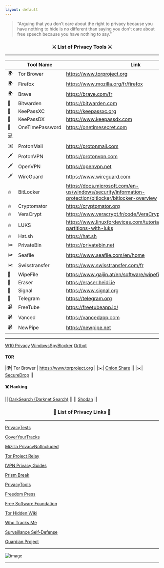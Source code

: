 ```yaml
---
layout: default
---
```


> “Arguing that you don't care about the right to privacy because you have nothing to hide is no different than saying you don't care about free speech because you have nothing to say.”

<p align="center">
<h3 align="center"> ⚔️ List of Privacy Tools ⚔️ </h3>
</p>

---

|  | Tool Name | Link |
|--|-----------|------|
|🌍| Tor Brower | https://www.torproject.org |
|🌍| Firefox | https://www.mozilla.org/fr/firefox |
|🌍| Brave | https://brave.com/fr |
|🔑| Bitwarden | https://bitwarden.com |
|🔑| KeePassXC | https://keepassxc.org |
|🔑| KeePassDX | https://www.keepassdx.com |
|🔑| OneTimePassword | https://onetimesecret.com |
|💻|  |  |
|✉️| ProtonMail | https://protonmail.com |
|🗡️| ProtonVPN |  https://protonvpn.com |
|🗡️| OpenVPN   | https://openvpn.net |
|🗡️| WireGuard | https://www.wireguard.com |
|🔥| BitLocker   | https://docs.microsoft.com/en-us/windows/security/information-protection/bitlocker/bitlocker-overview |
|🔥| Cryptomator | https://cryptomator.org |
|🔥| VeraCrypt   | https://www.veracrypt.fr/code/VeraCrypt |
|🔥| LUKS        | https://www.linuxfordevices.com/tutorials/linux/encrypting-partitions-with-luks |
|🔥| Hat.sh      | https://hat.sh |
|✂️| PrivateBin | https://privatebin.net |
|✂️| Seafile | https://www.seafile.com/en/home |
|✂️| Swisstransfer | https://www.swisstransfer.com/fr |
|🧹| WipeFile | https://www.gaijin.at/en/software/wipefile |
|🧹| Eraser   | https://eraser.heidi.ie |
|📡| Signal   | https://www.signal.org |
|📡| Telegram | https://telegram.org |
|📹| FreeTube | https://freetubeapp.io/ |
|📹| Vanced   | https://vancedapp.com |
|📹| NewPipe  | https://newpipe.net |

---

[W10 Privacy](https://www.privacytools.io/operating-systems/#win10)
[WindowsSpyBlocker](https://crazymax.dev/WindowsSpyBlocker/)
[Ortbot](https://play.google.com/store/apps/details?id=org.torproject.android&hl=en_US&gl=US)

#### TOR

|🌍| Tor Brower | https://www.torproject.org |
|✂️| [Onion Share](https://onionshare.org/) ||
|✂️| [SecureDrop](https://securedrop.org/) ||

#### ☠️ Hacking

|| [DarkSearch (Darknet Search)](https://darksearch.io/) ||
|| [Shodan](https://www.shodan.io/) ||


<p align="center">
<h3 align="center"> 📌 List of Privacy Links 📌 </h3>
</p>

---

<p align="center">

[PrivacyTests](https://privacytests.org/)

[CoverYourTracks](https://coveryourtracks.eff.org/)

[Mizilla PrivacyNotIncluded](https://foundation.mozilla.org/fr/privacynotincluded/)

[Tor Project Relay](https://community.torproject.org/relay/)

[IVPN Privacy Guides](https://www.ivpn.net/privacy-guides)

[Prism Break](https://prism-break.org/en/)

[PrivacyTools](https://www.privacytools.io/)

[Freedom Press](https://freedom.press/)

[Free Software Foundation](https://www.fsf.org/)

[Tor Hidden Wiki](https://thehiddenwiki.org/)

[Who Tracks Me](https://whotracks.me/)

[Surveillance Self-Defense](https://ssd.eff.org/)

[Guardian Project](https://guardianproject.github.io/haven/)

</p>
  
<hr>

<img src="images/image.svg" alt="image">

<hr>
